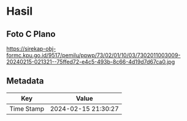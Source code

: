 # Hasil

## Foto C Plano

https://sirekap-obj-formc.kpu.go.id/9517/pemilu/ppwp/73/02/01/10/03/7302011003009-20240215-021321--75ffed72-e4c5-493b-8c66-4d19d7d67ca0.jpg


## Metadata

| Key        | Value               |
| ---------- | ------------------- |
| Time Stamp | 2024-02-15 21:30:27 |



